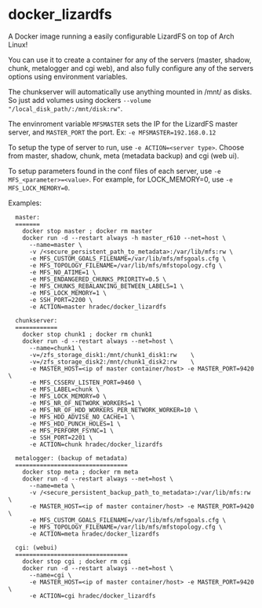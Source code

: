 # docker_lizardfs

A Docker image running a easily configurable LizardFS on top of Arch Linux! 

You can use it to create a container for any of the servers (master, shadow, chunk, metalogger and cgi web), and also fully configure any of the servers options using environment variables.

The chunkserver will automatically use anything mounted in /mnt/ as disks. So just add volumes using dockers `--volume "/local_disk_path/:/mnt/disk:rw"`.

The envinroment variable `MFSMASTER` sets the IP for the LizardFS master server, and `MASTER_PORT` the port. Ex: `-e MFSMASTER=192.168.0.12`

To setup the type of server to run, use `-e ACTION=<server type>`. Choose from master, shadow, chunk, meta (metadata backup) and cgi (web ui).

To setup parameters found in the conf files of each server, use `-e MFS_<parameter>=<value>`. For example, for LOCK_MEMORY=0, use `-e MFS_LOCK_MEMORY=0`.

Examples:
```
  master:
  =======
    docker stop master ; docker rm master 
    docker run -d --restart always -h master_r610 --net=host \
      --name=master \
      -v /<secure_persistent_path_to_metadata>:/var/lib/mfs:rw \
      -e MFS_CUSTOM_GOALS_FILENAME=/var/lib/mfs/mfsgoals.cfg \
      -e MFS_TOPOLOGY_FILENAME=/var/lib/mfs/mfstopology.cfg \
      -e MFS_NO_ATIME=1 \
      -e MFS_ENDANGERED_CHUNKS_PRIORITY=0.5 \
      -e MFS_CHUNKS_REBALANCING_BETWEEN_LABELS=1 \
      -e MFS_LOCK_MEMORY=1 \
      -e SSH_PORT=2200 \
      -e ACTION=master hradec/docker_lizardfs

  chunkserver:
  ============
    docker stop chunk1 ; docker rm chunk1
    docker run -d --restart always --net=host \
      --name=chunk1 \
      -v=/zfs_storage_disk1:/mnt/chunk1_disk1:rw 	\
      -v=/zfs_storage_disk2:/mnt/chunk1_disk2:rw 	\
      -e MASTER_HOST=<ip of master container/host> -e MASTER_PORT=9420 \
      -e MFS_CSSERV_LISTEN_PORT=9460 \
      -e MFS_LABEL=chunk \
      -e MFS_LOCK_MEMORY=0 \
      -e MFS_NR_OF_NETWORK_WORKERS=1 \
      -e MFS_NR_OF_HDD_WORKERS_PER_NETWORK_WORKER=10 \
      -e MFS_HDD_ADVISE_NO_CACHE=1 \
      -e MFS_HDD_PUNCH_HOLES=1 \
      -e MFS_PERFORM_FSYNC=1 \
      -e SSH_PORT=2201 \
      -e ACTION=chunk hradec/docker_lizardfs
  
  metalogger: (backup of metadata)
  ================================
    docker stop meta ; docker rm meta
    docker run -d --restart always --net=host \
      --name=meta \
      -v /<secure_persistent_backup_path_to_metadata>:/var/lib/mfs:rw \
      -e MASTER_HOST=<ip of master container/host> -e MASTER_PORT=9420 \
      -e MFS_CUSTOM_GOALS_FILENAME=/var/lib/mfs/mfsgoals.cfg \
      -e MFS_TOPOLOGY_FILENAME=/var/lib/mfs/mfstopology.cfg \
      -e ACTION=meta hradec/docker_lizardfs

  cgi: (webui)
  ================================
    docker stop cgi ; docker rm cgi
    docker run -d --restart always --net=host \
      --name=cgi \
      -e MASTER_HOST=<ip of master container/host> -e MASTER_PORT=9420 \
      -e ACTION=cgi hradec/docker_lizardfs
```
